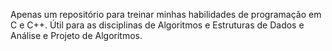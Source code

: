 Apenas um repositório para treinar minhas habilidades de programação em C e C++. Útil para as disciplinas de Algoritmos e Estruturas de Dados e Análise e Projeto de Algoritmos.
